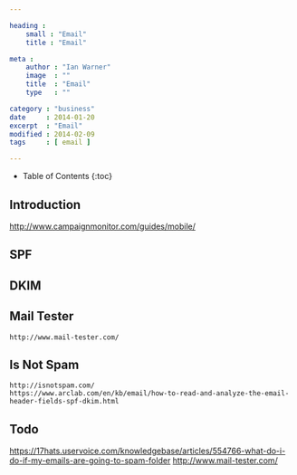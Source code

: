 ```yaml
---

heading :
    small : "Email"
    title : "Email"

meta :
    author : "Ian Warner"
    image  : ""
    title  : "Email"
    type   : ""

category : "business"
date     : 2014-01-20
excerpt  : "Email"
modified : 2014-02-09
tags     : [ email ]

---
```


* Table of Contents
{:toc}

## Introduction

http://www.campaignmonitor.com/guides/mobile/

## SPF

## DKIM

## Mail Tester

    http://www.mail-tester.com/

## Is Not Spam

    http://isnotspam.com/
    https://www.arclab.com/en/kb/email/how-to-read-and-analyze-the-email-header-fields-spf-dkim.html

## Todo

https://17hats.uservoice.com/knowledgebase/articles/554766-what-do-i-do-if-my-emails-are-going-to-spam-folder
http://www.mail-tester.com/